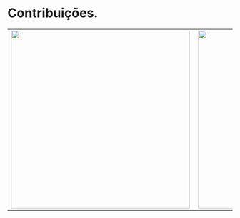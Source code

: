 # Contribuições.
<center>
<table>
  <tr>
      <td><img width="400px" align="left" src="![Anurag's github stats](https://github-readme-                            stats.vercel.app/apiusername=BrunaDanielle&show_icons=true&theme=radical&layout=compact)" /></td>
      <td><img width="400px" align="left" src="[![Top Langs](https://github-readme-stats.vercel.app/api/top-langs/?username=BrunaDanielle&show_icons=true&theme=radical&layout=compact)](https://github.com/anuraghazra/github-readme-stats)" /></td>
  </tr>  
</table>
</center>

<!--
**BrunaDanielle/BrunaDanielle** is a ✨ _special_ ✨ repository because its `README.md` (this file) appears on your GitHub profile.

Here are some ideas to get you started:

- 🔭 I’m currently working on ...
- 🌱 I’m currently learning ...
- 👯 I’m looking to collaborate on ...
- 🤔 I’m looking for help with ...
- 💬 Ask me about ...
- 📫 How to reach me: ...
- 😄 Pronouns: ...
- ⚡ Fun fact: ...
-->
